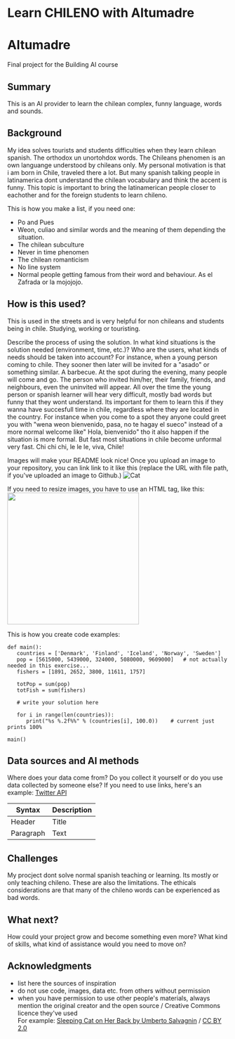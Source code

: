 # Learn CHILENO with AItumadre
<!-- This is the markdown template for the final project of the Building AI course, 
created by Reaktor Innovations and University of Helsinki. 
Copy the template, paste it to your GitHub README and edit! -->

# AItumadre

Final project for the Building AI course

## Summary

This is an AI provider to learn the chilean complex, funny language, words and sounds. 


## Background

My idea solves tourists and students difficulties when they learn chilean spanish. The orthodox un unortohdox words. The Chileans phenomen is an own languange understood by chileans only. My personal motivation is that i am born in Chile, traveled there a lot. But many spanish talking people in latinamerica dont understand the chilean vocabulary and think the accent is funny. This topic is important to bring the latinamerican people closer to eachother and for the foreign students to learn chileno. 

This is how you make a list, if you need one:
* Po and Pues
* Weon, culiao and similar words and the meaning of them depending the situation.
* The chilean subculture
* Never in time phenomen
* The chilean romanticism
* No line system
* Normal people getting famous from their word and behaviour. As el Zafrada or la mojojojo. 


## How is this used?
This is used in the streets and is very helpful for non chileans and students being in chile. Studying, working or touristing. 

Describe the process of using the solution. In what kind situations is the solution needed (environment, time, etc.)? Who are the users, what kinds of needs should be taken into account?
For instance, when a young person coming to chile. They sooner then later will be invited for a "asado" or something similar. A barbecue. At the spot during the evening, many people will come and go. The person who invited him/her, their family, friends, and neighbours, even the uninvited will appear. All over the time the young person or spanish learner will hear very difficult, mostly bad words but funny that they wont understand. Its important for them to learn this if they wanna have succesfull time in chile, regardless where they are located in the country. For instance when you come to a spot they anyone could greet you with "wena weon bienvenido, pasa, no te hagay el sueco" instead of a more normal welcome like" Hola, bienvenido" tho it also happen if the situation is more formal. But fast most situations in chile become unformal very fast. Chi chi chi, le le le, viva, Chile!

Images will make your README look nice!
Once you upload an image to your repository, you can link link to it like this (replace the URL with file path, if you've uploaded an image to Github.)
![Cat](https://upload.wikimedia.org/wikipedia/commons/5/5e/Sleeping_cat_on_her_back.jpg)

If you need to resize images, you have to use an HTML tag, like this:
<img src="https://upload.wikimedia.org/wikipedia/commons/5/5e/Sleeping_cat_on_her_back.jpg" width="300">

This is how you create code examples:
```
def main():
   countries = ['Denmark', 'Finland', 'Iceland', 'Norway', 'Sweden']
   pop = [5615000, 5439000, 324000, 5080000, 9609000]   # not actually needed in this exercise...
   fishers = [1891, 2652, 3800, 11611, 1757]

   totPop = sum(pop)
   totFish = sum(fishers)

   # write your solution here

   for i in range(len(countries)):
      print("%s %.2f%%" % (countries[i], 100.0))    # current just prints 100%

main()
```


## Data sources and AI methods
Where does your data come from? Do you collect it yourself or do you use data collected by someone else?
If you need to use links, here's an example:
[Twitter API](https://developer.twitter.com/en/docs)

| Syntax      | Description |
| ----------- | ----------- |
| Header      | Title       |
| Paragraph   | Text        |

## Challenges

My procject dont solve normal spanish teaching or learning. Its mostly or only teaching chileno. These are also the limitations. The ethicals considerations are that many of the chileno words can be experienced as bad words.

## What next?

How could your project grow and become something even more? What kind of skills, what kind of assistance would you  need to move on? 


## Acknowledgments

* list here the sources of inspiration 
* do not use code, images, data etc. from others without permission
* when you have permission to use other people's materials, always mention the original creator and the open source / Creative Commons licence they've used
  <br>For example: [Sleeping Cat on Her Back by Umberto Salvagnin](https://commons.wikimedia.org/wiki/File:Sleeping_cat_on_her_back.jpg#filelinks) / [CC BY 2.0](https://creativecommons.org/licenses/by/2.0)

